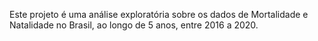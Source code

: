 Este projeto é uma análise exploratória sobre os dados de Mortalidade e Natalidade no Brasil, ao longo de 5 anos, entre 2016 a 2020.
